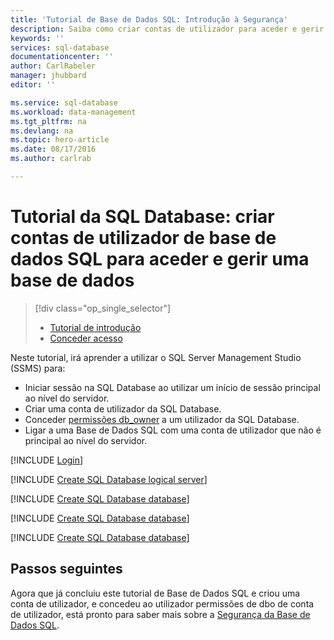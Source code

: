 ```yaml
---
title: 'Tutorial de Base de Dados SQL: Introdução à Segurança'
description: Saiba como criar contas de utilizador para aceder e gerir uma base de dados.
keywords: ''
services: sql-database
documentationcenter: ''
author: CarlRabeler
manager: jhubbard
editor: ''

ms.service: sql-database
ms.workload: data-management
ms.tgt_pltfrm: na
ms.devlang: na
ms.topic: hero-article
ms.date: 08/17/2016
ms.author: carlrab

---
```

# Tutorial da SQL Database: criar contas de utilizador de base de dados SQL para aceder e gerir uma base de dados
> [!div class="op_single_selector"]
> * [Tutorial de introdução](sql-database-get-started-security.md)
> * [Conceder acesso](sql-database-manage-logins.md)
> 
> 

Neste tutorial, irá aprender a utilizar o SQL Server Management Studio (SSMS) para:

* Iniciar sessão na SQL Database ao utilizar um início de sessão principal ao nível do servidor.
* Criar uma conta de utilizador da SQL Database.
* Conceder [permissões db_owner](https://msdn.microsoft.com/library/ms189121.aspx#Anchor_0) a um utilizador da SQL Database.
* Ligar a uma Base de Dados SQL com uma conta de utilizador que não é principal ao nível do servidor.

[!INCLUDE [Login](../../includes/azure-getting-started-portal-login.md)]

[!INCLUDE [Create SQL Database logical server](../../includes/sql-database-sql-server-management-studio-connect-server-principal.md)]

[!INCLUDE [Create SQL Database database](../../includes/sql-database-create-new-database-user.md)]

[!INCLUDE [Create SQL Database database](../../includes/sql-database-grant-database-user-dbo-permissions.md)]

[!INCLUDE [Create SQL Database database](../../includes/sql-database-sql-server-management-studio-connect-user.md)]

## Passos seguintes
Agora que já concluiu este tutorial de Base de Dados SQL e criou uma conta de utilizador, e concedeu ao utilizador permissões de dbo de conta de utilizador, está pronto para saber mais sobre a [Segurança da Base de Dados SQL](sql-database-manage-logins.md).

<!--HONumber=Sep16_HO3-->


